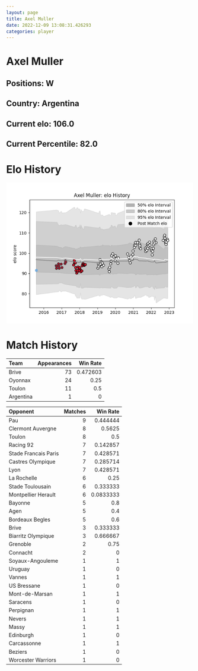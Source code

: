```yaml
---  
layout: page  
title: Axel Muller  
date: 2022-12-09 13:08:31.426293  
categories: player  
---
```

# Axel Muller

## Positions: W

## Country: Argentina

## Current elo: 106.0

## Current Percentile: 82.0

# Elo History


![elo history](history_AxelMuller.png)
# Match History


| Team      |   Appearances |   Win Rate |
|:----------|--------------:|-----------:|
| Brive     |            73 |   0.472603 |
| Oyonnax   |            24 |   0.25     |
| Toulon    |            11 |   0.5      |
| Argentina |             1 |   0        |

| Opponent             |   Matches |   Win Rate |
|:---------------------|----------:|-----------:|
| Pau                  |         9 |  0.444444  |
| Clermont Auvergne    |         8 |  0.5625    |
| Toulon               |         8 |  0.5       |
| Racing 92            |         7 |  0.142857  |
| Stade Francais Paris |         7 |  0.428571  |
| Castres Olympique    |         7 |  0.285714  |
| Lyon                 |         7 |  0.428571  |
| La Rochelle          |         6 |  0.25      |
| Stade Toulousain     |         6 |  0.333333  |
| Montpellier Herault  |         6 |  0.0833333 |
| Bayonne              |         5 |  0.8       |
| Agen                 |         5 |  0.4       |
| Bordeaux Begles      |         5 |  0.6       |
| Brive                |         3 |  0.333333  |
| Biarritz Olympique   |         3 |  0.666667  |
| Grenoble             |         2 |  0.75      |
| Connacht             |         2 |  0         |
| Soyaux-Angouleme     |         1 |  1         |
| Uruguay              |         1 |  0         |
| Vannes               |         1 |  1         |
| US Bressane          |         1 |  0         |
| Mont-de-Marsan       |         1 |  1         |
| Saracens             |         1 |  0         |
| Perpignan            |         1 |  1         |
| Nevers               |         1 |  1         |
| Massy                |         1 |  1         |
| Edinburgh            |         1 |  0         |
| Carcassonne          |         1 |  1         |
| Beziers              |         1 |  0         |
| Worcester Warriors   |         1 |  0         |